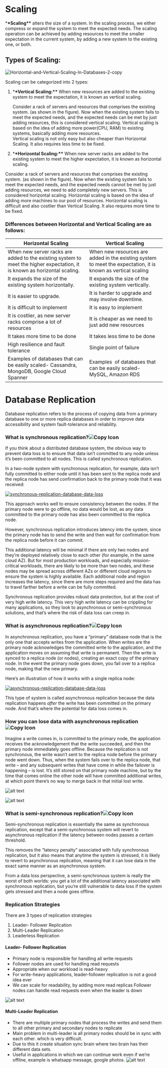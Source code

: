 # Scaling

\***\*Scaling\*\*** alters the size of a system. In the scaling process, we either compress or expand the system to meet the expected needs. The scaling operation can be achieved by adding resources to meet the smaller expectation in the current system, by adding a new system to the existing one, or both.

## Types of Scaling: 

![Horizontal-and-Vertical-Scaling-In-Databases-2-copy](https://media.geeksforgeeks.org/wp-content/uploads/20240616171706/Horizontal-and-Vertical-Scaling-In-Databases-2-copy.webp)

Scaling can be categorized into 2 types:

1. \***\*Vertical Scaling:\*\*** When new resources are added to the existing system to meet the expectation, it is known as vertical scaling.

   Consider a rack of servers and resources that comprises the existing system. (as shown in the figure). Now when the existing system fails to meet the expected needs, and the expected needs can be met by just adding resources, this is considered vertical scaling. Vertical scaling is based on the idea of adding more power(CPU, RAM) to existing systems, basically adding more resources.  
   Vertical scaling is not only easy but also cheaper than Horizontal Scaling. It also requires less time to be fixed.

2. \***\*Horizontal Scaling:\*\*** When new server racks are added to the existing system to meet the higher expectation, it is known as horizontal scaling.

Consider a rack of servers and resources that comprises the existing system. (as shown in the figure). Now when the existing system fails to meet the expected needs, and the expected needs cannot be met by just adding resources, we need to add completely new servers. This is considered horizontal scaling. Horizontal scaling is based on the idea of adding more machines to our pool of resources. Horizontal scaling is difficult and also costlier than Vertical Scaling. It also requires more time to be fixed.

### Differences between Horizontal and Vertical Scaling are as follows:

| Horizontal Scaling                                                                                                        | Vertical Scaling                                                                                             |
| ------------------------------------------------------------------------------------------------------------------------- | ------------------------------------------------------------------------------------------------------------ |
| When new server racks are added to the existing system to meet the higher expectation, it is known as horizontal scaling. | When new resources are added in the existing system to meet the expectation, it is known as vertical scaling |
| It expands the size of the existing system horizontally.                                                                  | It expands the size of the existing system vertically.                                                       |
| It is easier to upgrade.                                                                                                  | It is harder to upgrade and may involve downtime.                                                            |
| It is difficult to implement                                                                                              | It is easy to implement                                                                                      |
| It is costlier, as new server racks comprise a lot of resources                                                           | It is cheaper as we need to just add new resources                                                           |
| It takes more time to be done                                                                                             | It takes less time to be done                                                                                |
| High resilience and fault tolerance                                                                                       | Single point of failure                                                                                      |
| Examples of databases that can be easily scaled- Cassandra, MongoDB, Google Cloud Spanner                                 | Examples  of databases that can be easily scaled- MySQL, Amazon RDS                                          |

# Database Replication

Database replication refers to the process of copying data from a primary database to one or more replica databases in order to improve data accessibility and system fault-tolerance and reliability.

### What is synchronous replication?![Copy Icon](/images/icons/copy-icon.svg)

If you think about a distributed database system, the obvious way to prevent data loss is to ensure that data isn’t committed to any node unless it’s been committed to all nodes. This is called synchronous replication.

In a two-node system with synchronous replication, for example, data isn’t fully committed to either node until it has been sent to the replica node and the replica node has send confirmation back to the primary node that it was received:

[![synchronous-replication-database-data-loss](https://images.ctfassets.net/00voh0j35590/bVTT5dNbpSQAY9YVmq97w/4f2196ac178b957d8fdc993ec7025208/synchronous-replication-database-data-loss.jpg)](https://images.ctfassets.net/00voh0j35590/bVTT5dNbpSQAY9YVmq97w/4f2196ac178b957d8fdc993ec7025208/synchronous-replication-database-data-loss.jpg)

This approach works well to ensure consistency between the nodes. If the primary node were to go offline, no data would be lost, as any data committed to the primary node has also been committed to the replica node.

However, synchronous replication introduces latency into the system, since the primary node has to send the write and then wait for confirmation from the replica node before it can commit.

This additional latency will be minimal if there are only two nodes and they’re deployed relatively close to each other (for example, in the same cloud AZ). But for most production workloads, and especially mission-critical workloads, there are likely to be more than two nodes, and these nodes may be spread across different AZs or different cloud regions to ensure the system is highly available. Each additional node and region increases the latency, since there are more steps required and the data has to travel farther before a write can be fully committed.

Synchronous replication provides robust data protection, but at the cost of very high write latency. This very high write latency can be crippling for many applications, so they look to asynchronous or semi-synchronous solutions, and that’s where the risk of data loss can creep in.

### What is asynchronous replication?![Copy Icon](/images/icons/copy-icon.svg)

In asynchronous replication, you have a “primary” database node that is the only one that accepts writes from the application. When writes are the primary node acknowledges the committed write to the application, and the application moves on assuming that write is permanent. Then the write is synced to a replica node (or nodes), creating an exact copy of the primary node. In the event the primary node goes down, you fail over to a replica node, making that the new primary.

Here’s an illustration of how it works with a single replica node:

[![asynchronous-replication-database-data-loss](https://images.ctfassets.net/00voh0j35590/1GS6u3uQ4pWZIRnrniBmnF/3dc7e78bd2055310cce786089a27a9a5/asynchronous-replication-database-data-loss.jpg)](https://images.ctfassets.net/00voh0j35590/1GS6u3uQ4pWZIRnrniBmnF/3dc7e78bd2055310cce786089a27a9a5/asynchronous-replication-database-data-loss.jpg)

This type of system is called asynchronous replication because the data replication happens _after_ the write has been committed on the primary node. And that’s where the potential for data loss comes in.

### How you can lose data with asynchronous replication![Copy Icon](/images/icons/copy-icon.svg)

Imagine a write comes in, is committed to the primary node, the application receives the acknowledgement that the write succeeded, and then the primary node immediately goes offline. Because the replication is not synchronous, the write wasn’t sent to the replica node before the primary node went down. Thus, when the system fails over to the replica node, that write – and any subsequent writes that have come in while the failover is happening – is lost. It’s still stored on that primary node machine, but by the time that comes online the other node will have committed additional writes, at which point there’s no way to merge back in that initial lost write.

![alt text](<./assets/Screenshot (189).png>)

![alt text](<./assets/Screenshot (190).png>)

### What is semi-synchronous replication?![Copy Icon](/images/icons/copy-icon.svg)

Semi-synchronous replication is essentially the same as synchronous replication, except that a semi-synchronous system will revert to asynchronous replication if the latency between nodes passes a certain threshold.

This removes the “latency penalty” associated with fully synchronous replication, but it also means that anytime the system is stressed, it is likely to revert to asynchronous replication, meaning that it can lose data in the exact same manner as an asynchronous system.

From a data loss perspective, a semi-synchronous system is really the worst of both worlds: you get a lot of the additional latency associated with synchronous replication, but you’re still vulnerable to data loss if the system gets stressed and then a node goes offline.

### Replication Strategies

There are 3 types of replication strategies

1. Leader- Follower Replication
2. Multi-Leader Replication
3. Leaderless Replication

#### Leader- Follower Replication

- Primary node is responsible for handling all write requests
- Follower nodes are used for handling read requests
- Appropriate when our workload is read-heavy
- For write-heavy applications, leader-follower replication is not a good idea ever
- We can scale for readability, by adding more read replicas
  Follower nodes can handle read requests even when the leader is down

![alt text](<./assets/Screenshot (192).png>)

#### Multi-Leader Replication

- There are multiple primary nodes that process the writes and send them to all other primary and secondary nodes to replicate
- Main problem in multi-leader is all primary nodes should be in sync with each other. which is very difficult.
- Due to this it create situation sync brain where two brain has their different data sets.
- Useful in applications in which we can continue work even if we’re offline, example is whatsapp message, google photos.
  ![alt text](<./assets/Screenshot (193).png>)

